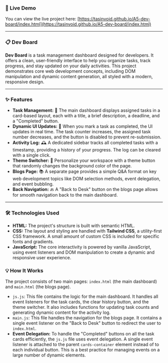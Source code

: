### 🚀 Live Demo

You can view the live project here: [https://tasinvoid.github.io/A5-dev-board/index.html](https://tasinvoid.github.io/A5-dev-board/index.html)

---

### 📋 Dev Board

**Dev Board** is a task management dashboard designed for developers. It offers a clean, user-friendly interface to help you organize tasks, track progress, and stay updated on your daily activities. This project demonstrates core web development concepts, including DOM manipulation and dynamic content generation, all styled with a modern, responsive design.

---

### ✨ Features

* **Task Management:** 📝 The main dashboard displays assigned tasks in a card-based layout, each with a title, a brief description, a deadline, and a "Completed" button.
* **Dynamic UI Updates:** 🔄 When you mark a task as completed, the UI updates in real time. The task counter increases, the assigned task number decreases, and the button is disabled to prevent re-submission.
* **Activity Log:** 🕰️ A dedicated sidebar tracks all completed tasks with a timestamp, providing a history of your progress. The log can be cleared with a single click.
* **Theme Switcher:** 🎨 Personalize your workspace with a theme button that randomly changes the background color of the page.
* **Blogs Page:** 📚 A separate page provides a simple Q&A format on key web development topics like DOM selection methods, event delegation, and event bubbling.
* **Back Navigation:** 🔙 A "Back to Desk" button on the blogs page allows for smooth navigation back to the main dashboard.

---

### 🛠️ Technologies Used

* **HTML:** The project's structure is built with semantic HTML.
* **CSS:** The layout and styling are handled with **Tailwind CSS**, a utility-first CSS framework. A small amount of custom CSS is included for specific fonts and gradients.
* **JavaScript:** The core interactivity is powered by vanilla JavaScript, using event listeners and DOM manipulation to create a dynamic and responsive user experience.

### 💡 How It Works

The project consists of two main pages: `index.html` (the main dashboard) and `main.html` (the blogs page).

* `js.js`: This file contains the logic for the main dashboard. It handles all event listeners for the task cards, the clear history button, and the theme switcher. It also includes functions for updating task counts and generating dynamic content for the activity log.
* `main.js`: This file handles the navigation for the blogs page. It contains a single event listener on the "Back to Desk" button to redirect the user to `index.html`.
* **Event Delegation:** To handle the "Completed" buttons on all the task cards efficiently, the `js.js` file uses event delegation. A single event listener is attached to the parent `cards-container` element instead of to each individual button. This is a best practice for managing events on a large number of dynamic elements.
